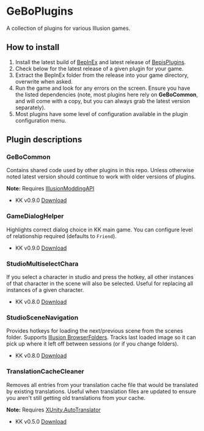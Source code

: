 # GeBoPlugins

A collection of plugins for various Illusion games.

## How to install
1. Install the latest build of [BepInEx](https://builds.bepis.io/projects/bepinex_be) and latest release of [BepisPlugins](https://github.com/IllusionMods/BepisPlugins/releases).
2. Check below for the latest release of a given plugin for your game.
3. Extract the BepInEx folder from the release into your game directory, overwrite when asked.
4. Run the game and look for any errors on the screen. Ensure you have the listed dependencies (note, most plugins here rely on **GeBoCommon**, and will come with a copy, but you can always grab the latest version separately).
5. Most plugins have some level of configuration available in the plugin configuration menu.

## Plugin descriptions

### GeBoCommon

Contains shared code used by other plugins in this repo. Unless otherwise noted latest version should continue to work with older versions of plugins. 

**Note:** Requires [IllusionModdingAPI](https://github.com/IllusionMods/IllusionModdingAPI/)

- KK v0.9.0 [Download](https://github.com/GeBo1/GeBoPlugins/releases/download/r1/KK_GeBoCommon.v0.9.0.zip)

### GameDialogHelper 

Highlights correct dialog choice in KK main game. You can configure level of relationship required (defaults to `Friend`).

- KK v0.9.0 [Download](https://github.com/GeBo1/GeBoPlugins/releases/download/r1/KK_GameDialogHelper.v0.9.0.zip) 

### StudioMultiselectChara

If you select a character in studio and press the hotkey, all other instances of that character in the scene will also be selected. Useful for replacing all instances of a given character.

- KK v0.8.0 [Download](https://github.com/GeBo1/GeBoPlugins/releases/download/r1/KK_StudioMultiselectChara.v0.8.0.zip)

[//]: # (### StudioSceneCharaInfo)

### StudioSceneNavigation

Provides hotkeys for loading the next/previous scene from the scenes folder. Supports [Illusion BrowserFolders](https://github.com/ManlyMarco/Illusion_BrowserFolders). Tracks last loaded image so it can pick up where it left off between sessions (or if you change folders).

- KK v0.8.0 [Download](https://github.com/GeBo1/GeBoPlugins/releases/download/r1/KK_StudioSceneNavigation.v0.8.0.zip)

### TranslationCacheCleaner

Removes all entries from your translation cache file that would be translated by existing translations.  Useful when translation files are updated to ensure you aren't still getting old translations from your cache.  

**Note:** Requires [XUnity.AutoTranslator](https://github.com/bbepis/XUnity.AutoTranslator)

- KK v0.5.0 [Download](https://github.com/GeBo1/GeBoPlugins/releases/download/r1/KK_TranslationCacheCleaner.v0.5.0.zip)

[//]: # (### TranslationHelper)

